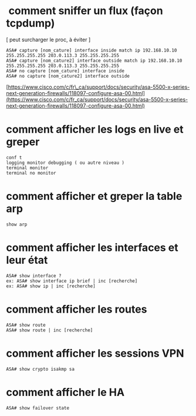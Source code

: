  comment sniffer un flux (façon tcpdump)
========================================

\[ peut surcharger le proc, à éviter \]

    ASA# capture [nom_cature] interface inside match ip 192.168.10.10 255.255.255.255 203.0.113.3 255.255.255.255
    ASA# capture [nom_cature2] interface outside match ip 192.168.10.10 255.255.255.255 203.0.113.3 255.255.255.255
    ASA# no capture [nom_cature] interface inside
    ASA# no capture [nom_cature2] interface outside  

[https://www.cisco.com/c/fr\_ca/support/docs/security/asa-5500-x-series-next-generation-firewalls/118097-configure-asa-00.html](https://www.cisco.com/c/fr_ca/support/docs/security/asa-5500-x-series-next-generation-firewalls/118097-configure-asa-00.html)

comment afficher les logs en live et greper
===========================================

    conf t
    logging monitor debugging ( ou autre niveau )
    terminal monitor
    terminal no monitor

comment afficher et greper la table arp  
=========================================

    show arp

comment afficher les interfaces et leur état
============================================

    ASA# show interface ?
    ex: ASA# show interface ip brief | inc [recherche]
    ex: ASA# show ip | inc [recherche]

comment afficher les routes
===========================

    ASA# show route
    ASA# show route | inc [recherche]

comment afficher les sessions VPN
=================================

    ASA# show crypto isakmp sa

comment afficher le HA
======================

    ASA# show failover state
